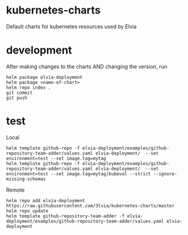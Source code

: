 # kubernetes-charts
Default charts for kubernetes resources used by Elvia

# development

After making changes to the charts AND changing the version, run
```
helm package elvia-deployment
helm package <name-of-chart>
helm repo index .
git commit
git push
```

# test

Local
```
helm template github-repo -f elvia-deployment/examples/github-repository-team-adder/values.yaml elvia-deployment/  --set environment=test --set image.tag=mytag
helm template github-repo -f elvia-deployment/examples/github-repository-team-adder/values.yaml elvia-deployment/  --set environment=test --set image.tag=mytag|kubeval --strict --ignore-missing-schemas
```

Remote
```
helm repo add elvia-deployment https://raw.githubusercontent.com/3lvia/kubernetes-charts/master
helm repo update
helm template github-repository-team-adder -f elvia-deployment/examples/github-repository-team-adder/values.yaml elvia-deployment
```
